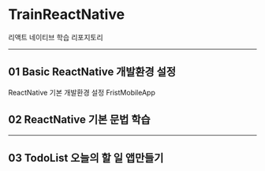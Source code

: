 # TrainReactNative
리액트 네이티브 학습 리포지토리
***
## 01 Basic ReactNative 개발환경 설정
ReactNative 기본 개발환경 설정
FristMobileApp


## 02 ReactNative 기본 문법 학습
***
## 03 TodoList 오늘의 할 일 앱만들기
